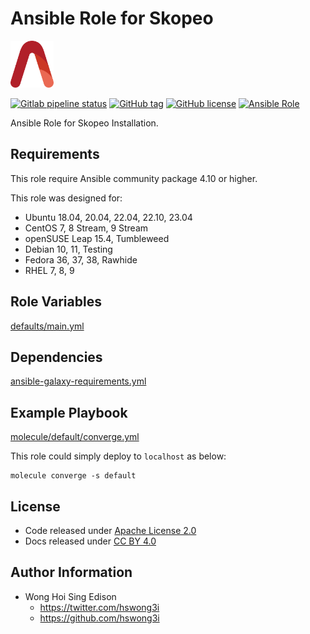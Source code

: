 # Ansible Role for Skopeo

<a href="https://alvistack.com" title="AlviStack" target="_blank"><img src="/alvistack.svg" height="75" alt="AlviStack"></a>

[![Gitlab pipeline status](https://img.shields.io/gitlab/pipeline/alvistack/ansible-role-skopeo/master)](https://gitlab.com/alvistack/ansible-role-skopeo/-/pipelines)
[![GitHub tag](https://img.shields.io/github/tag/alvistack/ansible-role-skopeo.svg)](https://github.com/alvistack/ansible-role-skopeo/tags)
[![GitHub license](https://img.shields.io/github/license/alvistack/ansible-role-skopeo.svg)](https://github.com/alvistack/ansible-role-skopeo/blob/master/LICENSE)
[![Ansible Role](https://img.shields.io/badge/galaxy-alvistack.skopeo-blue.svg)](https://galaxy.ansible.com/alvistack/skopeo)

Ansible Role for Skopeo Installation.

## Requirements

This role require Ansible community package 4.10 or higher.

This role was designed for:

-   Ubuntu 18.04, 20.04, 22.04, 22.10, 23.04
-   CentOS 7, 8 Stream, 9 Stream
-   openSUSE Leap 15.4, Tumbleweed
-   Debian 10, 11, Testing
-   Fedora 36, 37, 38, Rawhide
-   RHEL 7, 8, 9

## Role Variables

[defaults/main.yml](defaults/main.yml)

## Dependencies

[ansible-galaxy-requirements.yml](ansible-galaxy-requirements.yml)

## Example Playbook

[molecule/default/converge.yml](molecule/default/converge.yml)

This role could simply deploy to `localhost` as below:

    molecule converge -s default

## License

-   Code released under [Apache License 2.0](LICENSE)
-   Docs released under [CC BY 4.0](http://creativecommons.org/licenses/by/4.0/)

## Author Information

-   Wong Hoi Sing Edison
    -   <https://twitter.com/hswong3i>
    -   <https://github.com/hswong3i>
